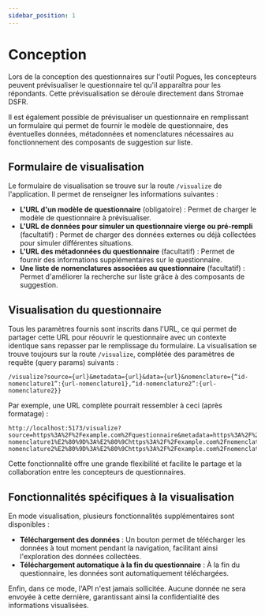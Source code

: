 ```yaml
---
sidebar_position: 1
---
```


# Conception

Lors de la conception des questionnaires sur l'outil Pogues, les concepteurs peuvent prévisualiser le questionnaire tel qu'il apparaîtra pour les répondants. Cette prévisualisation se déroule directement dans Stromae DSFR.

Il est également possible de prévisualiser un questionnaire en remplissant un formulaire qui permet de fournir le modèle de questionnaire, des éventuelles données, métadonnées et nomenclatures nécessaires au fonctionnement des composants de suggestion sur liste.

## Formulaire de visualisation

Le formulaire de visualisation se trouve sur la route `/visualize` de l'application. Il permet de renseigner les informations suivantes :

- **L'URL d'un modèle de questionnaire** (obligatoire) : Permet de charger le modèle de questionnaire à prévisualiser.
- **L'URL de données pour simuler un questionnaire vierge ou pré-rempli** (facultatif) : Permet de charger des données externes ou déjà collectées pour simuler différentes situations.
- **L'URL des métadonnées du questionnaire** (facultatif) : Permet de fournir des informations supplémentaires sur le questionnaire.
- **Une liste de nomenclatures associées au questionnaire** (facultatif) : Permet d'améliorer la recherche sur liste grâce à des composants de suggestion.

## Visualisation du questionnaire

Tous les paramètres fournis sont inscrits dans l'URL, ce qui permet de partager cette URL pour réouvrir le questionnaire avec un contexte identique sans repasser par le remplissage du formulaire. La visualisation se trouve toujours sur la route `/visualize`, complétée des paramètres de requête (query params) suivants :

```
/visualize?source={url}&metadata={url}&data={url}&nomenclature={“id-nomenclature1”:{url-nomenclature1},“id-nomenclature2”:{url-nomenclature2}}
```

Par exemple, une URL complète pourrait ressembler à ceci (après formatage) :

```
http://localhost:5173/visualize?source=https%3A%2F%2Fexample.com%2Fquestionnaire&metadata=https%3A%2F%2Fexample.com%2Fmetadata&data=https%3A%2F%2Fexample.com%2Fdata&nomenclature=%7B%E2%80%9Cid-nomenclature1%E2%80%9D%3A%E2%80%9Chttps%3A%2F%2Fexample.com%2Fnomenclature1%E2%80%9D%2C%E2%80%9Cid-nomenclature2%E2%80%9D%3A%E2%80%9Chttps%3A%2F%2Fexample.com%2Fnomenclature2%E2%80%9D%7D
```

Cette fonctionnalité offre une grande flexibilité et facilite le partage et la collaboration entre les concepteurs de questionnaires.

## Fonctionnalités spécifiques à la visualisation

En mode visualisation, plusieurs fonctionnalités supplémentaires sont disponibles :

- **Téléchargement des données** : Un bouton permet de télécharger les données à tout moment pendant la navigation, facilitant ainsi l'exploration des données collectées.
- **Téléchargement automatique à la fin du questionnaire** : À la fin du questionnaire, les données sont automatiquement téléchargées.

Enfin, dans ce mode, l'API n'est jamais sollicitée. Aucune donnée ne sera envoyée à cette dernière, garantissant ainsi la confidentialité des informations visualisées.
